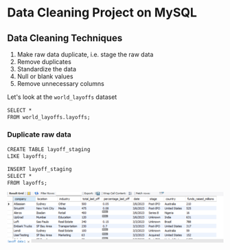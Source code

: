 # Data Cleaning Project on MySQL
## Data Cleaning Techniques
1. Make raw data duplicate, i.e. stage the raw data
2. Remove duplicates
3. Standardize the data
4. Null or blank values
5. Remove unnecessary columns

Let's look at the `world_layoffs` dataset
```
SELECT * 
FROM world_layoffs.layoffs;
```

### Duplicate raw data
```
CREATE TABLE layoff_staging
LIKE layoffs;
```

```
INSERT layoff_staging
SELECT * 
FROM layoffs;
```
![`layoffs` data duplicated into `layoff_data` table](https://raw.githubusercontent.com/Blessingdominic/SQLproject/main/%60layoffs%60%20data%20duplicated%20into%20%60layoff_data%60%20table.png)



